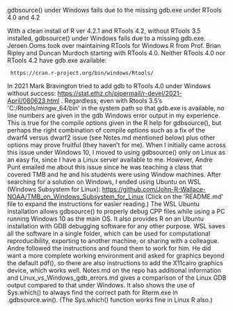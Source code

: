 gdbsource() under Windows fails due to the missing gdb.exe under RTools 4.0 and 4.2

With a clean install of R ver 4.2.1 and RTools 4.2, without RTools 3.5 installed, gdbsource() under Windows fails due to a missing gdb.exe.
Jeroen Ooms took over maintaining RTools for Windows R from Prof. Brian Ripley and Duncan Murdoch starting with RTools 4.0.
Neither RTools 4.0 nor RTools 4.2 have gdb.exe available: 

     https://cran.r-project.org/bin/windows/Rtools/  

In 2021 Mark Bravington tried to add gdb to RTools 4.0 under Windows without success: 
	https://stat.ethz.ch/pipermail/r-devel/2021-April/080623.html .
Regardless, even with Rtools 3.5’s  'C:/Rtools/mingw_64/bin' in the system path so that gdb.exe is available, no line numbers are given in the gdb Windows error output in my experience. This is true for the compile options given in the R help for gdbsource(), but perhaps the right combination of compile options such as a fix of the dwarf4 versus dwarf2 issue (see Notes.md mentioned below) plus other options may prove fruitful (they haven’t for me).
When I initially came across this issue under Windows 10, I moved to using gdbsource() only on Linux as an easy fix, since I have a Linux server available to me. However, Andre Punt emailed me about this issue since he was teaching a class that covered TMB and he and his students were using Window machines. After searching for a solution on Windows, I ended using Ubuntu on WSL (Windows Subsystem for Linux): 
https://github.com/John-R-Wallace-NOAA/TMB_on_Windows_Subsystem_for_Linux 
(Click on the 'README.md' file to expand the instructions for easier reading.)
The WSL Ubuntu installation allows gdbsource() to properly debug CPP files while using a PC running Windows 10 as the main OS. It also provides R on an Ubuntu installation with GDB debugging software for any other purpose. WSL saves all the software in a single folder, which can be used for computational reproducibility, exporting to another machine, or sharing with a colleague.
Andre followed the instructions and found them to work for him.  He did want a more complete working environment and asked for graphics beyond the default pdf(), so there are also instructions to add the  X11cairo graphics device, which works well.
Notes.md on the repo has additional information and Linux_vs_Windows_gdb_errors.md gives a comparison of the Linux GDB output compared to that under Windows. It also shows the use of Sys.which() to always find the correct path for Rterm.exe in .gdbsource.win(). (The Sys.which() function works fine in Linux R also.)

